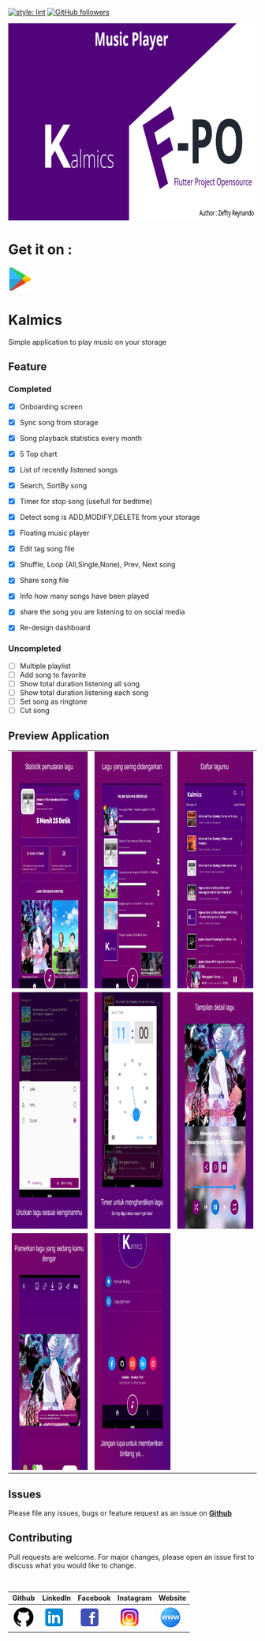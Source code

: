 [![style: lint](https://img.shields.io/badge/style-lint-4BC0F5.svg)](https://pub.dev/packages/lint)
[![GitHub followers](https://img.shields.io/github/followers/zgramming.svg?style=social&label=Follow&maxAge=2592000)](https://github.com/zgramming?tab=followers)

<p align="center">
  <img src="screenshot/banner.png" height="400">
</p>

# Get it on : 
<a href="https://play.google.com/store/apps/details?id=reynando.zeffry.kalmics" target="_blank"><img src="screenshot/icons/playstore.png" width=48 height=48></a>

# Kalmics

Simple application to play music on your storage

## Feature 

### Completed
- [x] Onboarding screen
- [x] Sync song from storage
- [x] Song playback statistics every month
- [x] 5 Top chart
- [x] List of recently listened songs
- [x] Search, SortBy song
- [x] Timer for stop song (usefull for bedtime)
- [x] Detect song is ADD,MODIFY,DELETE from your storage
- [x] Floating music player
- [x] Edit tag song file
- [x] Shuffle, Loop (All,Single,None), Prev, Next song
- [x] Share song file
- [x] Info how many songs have been played
- [x] share the song you are listening to on social media
- [x] Re-design dashboard

 
### Uncompleted
- [ ] Multiple playlist
- [ ] Add song to favorite
- [ ] Show total duration listening all song
- [ ] Show total duration listening each song
- [ ] Set song as ringtone
- [ ] Cut song

## Preview Application

<table>
  <tr align="center">
    <!-- <td>Onboarding Screen</td>
    <td>Most played song</td>
    <td>List recently played song</td> -->
  </tr>
  <tr>
    <td><img src="screenshot/1.jpg" width=350 height=480></td>
    <td><img src="screenshot/2.jpg" width=350 height=480></td>
    <td><img src="screenshot/3.jpg" width=350 height=480></td>
  </tr>
   <tr align="center">
    <!-- <td>List of musics</td>
    <td>Detail Music</td>
    <td>Share to Instagram</td> -->
  </tr>
  <tr>
    <td><img src="screenshot/4.jpg" width=350 height=480></td>
    <td><img src="screenshot/5.jpg" width=350 height=480></td>
    <td><img src="screenshot/6.jpg" width=350 height=480></td>
  </tr>
  <tr align="center">
    <!-- <td>Info Application</td>
    <td>Sort By Feature</td> -->
  </tr>
  <tr>
    <td><img src="screenshot/7.jpg" width=350 height=480></td>
    <td><img src="screenshot/8.jpg" width=350 height=480></td>
  </tr>
 </table>

 ## Issues

Please file any issues, bugs or feature request as an issue on <a href="https://github.com/zgramming/Kalmics/issues"><b> Github </b></a>

## Contributing

Pull requests are welcome. For major changes, please open an issue first to discuss what you would like to change.

<br>

<table border="0" cellspacing="0" cellpadding="0">
    <thead>
        <tr>
            <th>Github</th>
            <th>LinkedIn</th>
            <th>Facebook</th>
            <th>Instagram</th>
            <th>Website</th>
        </tr>
    </thead>
    <tbody>
        <tr>
            <td>
            <a href="https://github.com/zgramming/" target="_blank"><img src="screenshot/icons/icon_github.png" width=48 height=48></a>
            </td>
            <td><a href="https://www.linkedin.com/in/zeffry-reynando" target="_blank"><img src="screenshot/icons/icon_linkedin.png" width=48 height=48></a></td>
            <td><a href="https://www.facebook.com/zeffry.reynando" target="_blank"><img src="screenshot/icons/icon_fb.png" width=48 height=48></a></td>
            <td><a href="https://www.instagram.com/zeffry_reynando" target="_blank"><img src="screenshot/icons/icon_instagram.png" width=48 height=48></a></td>
            <td><a href="https://zeffry.devatbase.com/" target="_blank"><img src="screenshot/icons/icon_website.png" width=48 height=48></a></td>
        </tr>
    </tbody>

</table>
